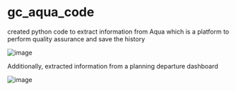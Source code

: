 # gc_aqua_code
created python code to extract information from Aqua which is a platform to perform quality assurance and save the history

![image](https://github.com/felixbockel/gc_aqua_code/assets/128773755/4b231343-2f46-4744-97fd-cfce87925fc8)


Additionally, extracted information from a planning departure dashboard

![image](https://github.com/felixbockel/gc_aqua_code/assets/128773755/55eba592-683b-4d70-8427-f514e301ffd2)

